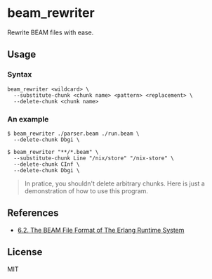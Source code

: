 # beam_rewriter

Rewrite BEAM files with ease.

## Usage

### Syntax

```
beam_rewriter <wildcard> \
  --substitute-chunk <chunk name> <pattern> <replacement> \
  --delete-chunk <chunk name>
```

### An example

```console
$ beam_rewriter ./parser.beam ./run.beam \
  --delete-chunk Dbgi \

$ beam_rewriter "**/*.beam" \
  --substitute-chunk Line "/nix/store" "/nix-store" \
  --delete-chunk CInf \
  --delete-chunk Dbgi \
```

> In pratice, you shouldn't delete arbitrary chunks. Here is just a demonstration of how to use this program.

## References

- [6.2. The BEAM File Format of The Erlang Runtime System](https://blog.stenmans.org/theBeamBook/#BEAM_files)

## License

MIT

```

```
